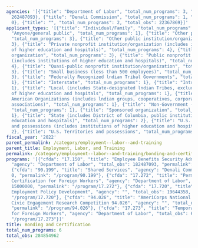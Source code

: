 ```yaml
---
agencies: '[{"title": "Department of Labor", "total_num_programs": 3, "total_obs":
  262487093}, {"title": "Denali Commission", "total_num_programs": 1, "total_obs":
  0}, {"title": "", "total_num_programs": 2, "total_obs": 22367869}]'
applicant_types: '[{"title": "Individual/Family", "total_num_programs": 1}, {"title":
  "Anyone/general public", "total_num_programs": 1}, {"title": "Other private institutions/organizations",
  "total_num_programs": 3}, {"title": "Other public institution/organization", "total_num_programs":
  3}, {"title": "Private nonprofit institution/organization (includes institutions
  of higher education and hospitals)", "total_num_programs": 4}, {"title": "Profit
  organization", "total_num_programs": 3}, {"title": "Public nonprofit institution/organization
  (includes institutions of higher education and hospitals)", "total_num_programs":
  4}, {"title": "Quasi-public nonprofit institution/organization", "total_num_programs":
  3}, {"title": "Small business (less than 500 employees)", "total_num_programs":
  3}, {"title": "Federally Recognized lndian Tribal Governments", "total_num_programs":
  1}, {"title": "Interstate", "total_num_programs": 1}, {"title": "Intrastate", "total_num_programs":
  1}, {"title": "Local (includes State-designated lndian Tribes, excludes institutions
  of higher education and hospitals", "total_num_programs": 1}, {"title": "Native
  American Organizations (includes lndian groups, cooperatives, corporations, partnerships,
  associations)", "total_num_programs": 1}, {"title": "Non-Government - General",
  "total_num_programs": 1}, {"title": "Sponsored organization", "total_num_programs":
  1}, {"title": "State (includes District of Columbia, public institutions of higher
  education and hospitals)", "total_num_programs": 2}, {"title": "U.S. Territories
  and possessions (includes institutions of higher education and hospitals)", "total_num_programs":
  2}, {"title": "U.S. Territories and possessions", "total_num_programs": 1}]'
fiscal_year: '2022'
parent_permalink: /category/employment--labor--and-training
parent_title: Employment, Labor, and Training
permalink: /category/employment--labor--and-training/bonding-and-certification
programs: '[{"cfda": "17.150", "title": "Employee Benefits Security Administration",
  "agency": "Department of Labor", "total_obs": 182487093, "permalink": "/program/17.150"},
  {"cfda": "90.199", "title": "Shared Services", "agency": "Denali Commission", "total_obs":
  0, "permalink": "/program/90.199"}, {"cfda": "17.272", "title": "Permanent Labor
  Certification for Foreign Workers", "agency": "Department of Labor", "total_obs":
  15000000, "permalink": "/program/17.272"}, {"cfda": "17.720", "title": "Disability
  Employment Policy Development", "agency": "", "total_obs": 19644358, "permalink":
  "/program/17.720"}, {"cfda": "94.026", "title": "AmeriCorps National Service and
  Civic Engagement Research Competition 94.026", "agency": "", "total_obs": 2723511,
  "permalink": "/program/94.026"}, {"cfda": "17.273", "title": "Temporary Labor Certification
  for Foreign Workers", "agency": "Department of Labor", "total_obs": 65000000, "permalink":
  "/program/17.273"}]'
title: Bonding and Certification
total_num_programs: 6
total_obs: 284854962
---
```

